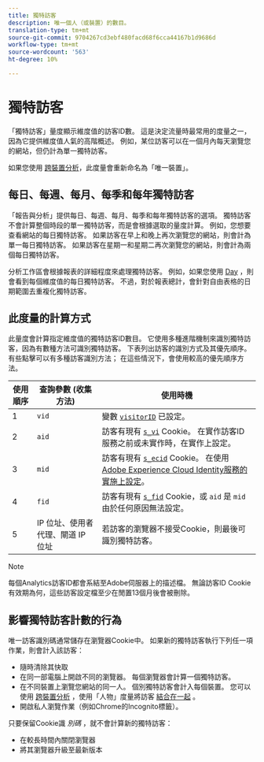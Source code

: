 ```yaml
---
title: 獨特訪客
description: 唯一個人（或裝置）的數目。
translation-type: tm+mt
source-git-commit: 9704267cd3ebf480facd68f6cca44167b1d9686d
workflow-type: tm+mt
source-wordcount: '563'
ht-degree: 10%

---
```



# 獨特訪客

「獨特訪客」量度顯示維度值的訪客ID數。 這是決定流量時最常用的度量之一，因為它提供維度值人氣的高階概述。 例如，某位訪客可以在一個月內每天瀏覽您的網站，但仍計為單一獨特訪客。

如果您使用 [跨裝置分析](../cda/overview.md)，此度量會重新命名為「唯一裝置」。

## 每日、每週、每月、每季和每年獨特訪客

「報告與分析」提供每日、每週、每月、每季和每年獨特訪客的選項。 獨特訪客不會計算整個時段的單一獨特訪客，而是會根據選取的量度計算。 例如，您想要查看網站的每日獨特訪客。 如果訪客在早上和晚上再次瀏覽您的網站，則會計為單一每日獨特訪客。 如果訪客在星期一和星期二再次瀏覽您的網站，則會計為兩個每日獨特訪客。

分析工作區會根據報表的詳細程度來處理獨特訪客。 例如，如果您使用 [Day](../dimensions/day.md) ，則會看到每個維度值的每日獨特訪客。 不過，對於報表總計，會針對自由表格的日期範圍去重複化獨特訪客。

## 此度量的計算方式

此量度會計算指定維度值的獨特訪客ID數目。 它使用多種進階機制來識別獨特訪客，因為有數種方法可識別獨特訪客。 下表列出訪客的識別方式及其優先順序。 有些點擊可以有多種訪客識別方法； 在這些情況下，會使用較高的優先順序方法。

| 使用順序 | 查詢參數 (收集方法) | 使用時機 |
| --- | --- | --- |
| 1 | `vid` | 變數 [`visitorID`](/help/implement/vars/config-vars/visitorid.md) 已設定。 |
| 2 | `aid` | 訪客有現有 [`s_vi`](https://docs.adobe.com/content/help/zh-Hant/core-services/interface/ec-cookies/cookies-analytics.html) Cookie。 在實作訪客ID服務之前或未實作時，在實作上設定。 |
| 3 | `mid` | 訪客有現有 [`s_ecid`](https://docs.adobe.com/content/help/zh-Hant/core-services/interface/ec-cookies/cookies-analytics.html) Cookie。 在使用 [Adobe Experience Cloud Identity服務的實施上設定](https://docs.adobe.com/content/help/zh-Hant/id-service/using/home.html)。 |
| 4 | `fid` | 訪客有現有 [`s_fid`](https://docs.adobe.com/content/help/zh-Hant/core-services/interface/ec-cookies/cookies-analytics.html) Cookie，或 `aid` 是 `mid` 由於任何原因無法設定。 |
| 5 | IP 位址、使用者代理、閘道 IP 位址 | 若訪客的瀏覽器不接受Cookie，則最後可識別獨特訪客。 |

>[!NOTE]
>
>每個Analytics訪客ID都會系結至Adobe伺服器上的描述檔。 無論訪客ID Cookie有效期為何，這些訪客設定檔至少在閒置13個月後會被刪除。

## 影響獨特訪客計數的行為

唯一訪客識別碼通常儲存在瀏覽器Cookie中。 如果新的獨特訪客執行下列任一項作業，則會計入該訪客：

* 隨時清除其快取
* 在同一部電腦上開啟不同的瀏覽器。 每個瀏覽器會計算一個獨特訪客。
* 在不同裝置上瀏覽您網站的同一人。 個別獨特訪客會計入每個裝置。 您可以使用 [跨裝置分析](../cda/overview.md) ，使用「人物」度量將訪客 [結合在一起](people.md) 。
* 開啟私人瀏覽作業（例如Chrome的Incognito標籤）。

只要保留Cookie識 *別碼* ，就不會計算新的獨特訪客：

* 在較長時間內關閉瀏覽器
* 將其瀏覽器升級至最新版本
